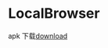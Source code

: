 # LocalBrowser

apk 下载<a href='https://github.com/xiaJue/LocalBrowser/raw/master/app.apk'>download</a>
